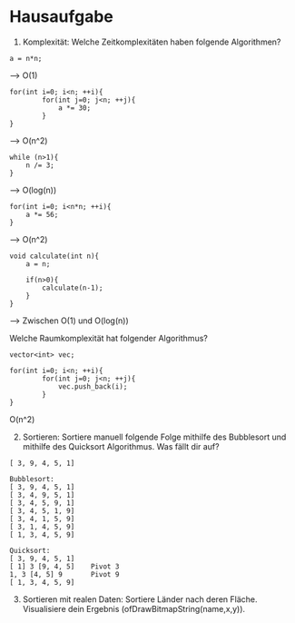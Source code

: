 # Hausaufgabe
1) Komplexität: Welche Zeitkomplexitäten haben folgende Algorithmen?

```
a = n*n;
```
--> O(1)

```
for(int i=0; i<n; ++i){
		for(int j=0; j<n; ++j){
			a *= 30;
		}
}
```
--> O(n^2)

```
while (n>1){
	n /= 3;
}
```
--> O(log(n))

```
for(int i=0; i<n*n; ++i){
	a *= 56;
}
```
--> O(n^2)

```
void calculate(int n){
	a = n;

	if(n>0){
		calculate(n-1);
	}
}

```
--> Zwischen O(1) und O(log(n))

Welche Raumkomplexität hat folgender Algorithmus?

```
vector<int> vec;

for(int i=0; i<n; ++i){
		for(int j=0; j<n; ++j){
			vec.push_back(i);
		}
}
```
O(n^2)


2) Sortieren: Sortiere manuell folgende Folge mithilfe des Bubblesort und mithilfe des Quicksort Algorithmus. Was fällt dir auf?

```
[ 3, 9, 4, 5, 1]

Bubblesort:
[ 3, 9, 4, 5, 1]
[ 3, 4, 9, 5, 1]
[ 3, 4, 5, 9, 1]
[ 3, 4, 5, 1, 9]
[ 3, 4, 1, 5, 9]
[ 3, 1, 4, 5, 9]
[ 1, 3, 4, 5, 9]

Quicksort:
[ 3, 9, 4, 5, 1]
[ 1] 3 [9, 4, 5]    Pivot 3
1, 3 [4, 5] 9       Pivot 9
[ 1, 3, 4, 5, 9]
```

3) Sortieren mit realen Daten: Sortiere Länder nach deren Fläche. Visualisiere dein Ergebnis (ofDrawBitmapString(name,x,y)).